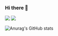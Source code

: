 ### Hi there 👋


<img src="https://img.shields.io/badge/java-007396?style=flat&logo=java&logoColor=FFCD11"/>
<img src="https://img.shields.io/badge/python-#3776AB?style=flat&logo=python&logoColor=#F7DF1E">



![Anurag's GitHub stats](https://github-readme-stats.vercel.app/api?username=RiverJu&show_icons=true&theme=radical)

